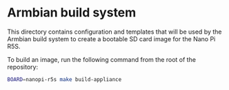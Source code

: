 # Armbian build system

This directory contains configuration and templates that will be used by the Armbian build system to create a bootable SD card image for the Nano Pi R5S.

To build an image, run the following command from the root of the repository:

```bash
BOARD=nanopi-r5s make build-appliance
```
